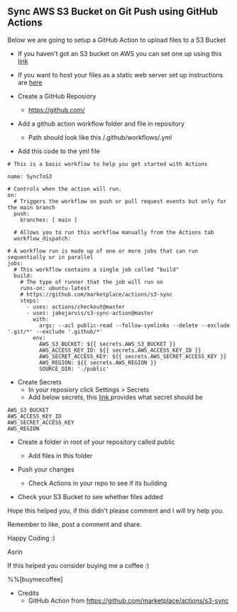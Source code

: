 ## Sync AWS S3 Bucket on Git Push using GitHub Actions

Below we are going to setup a GitHub Action to upload files to a S3 Bucket

- If you haven't got an S3 bucket on AWS you can set one up using this  [link](https://docs.aws.amazon.com/AmazonS3/latest/userguide/create-bucket-overview.html) 

- If you want to host your files as a static web server set up instructions are [here](https://docs.aws.amazon.com/AmazonS3/latest/userguide/WebsiteHosting.html) 


- Create a GitHub Reposiory
    - https://github.com/

- Add a github action workflow folder and file in repository
    - Path should look like this <repositoryName>/.github/workflows/<workflowName>.yml

- Add this code to the yml file

```
# This is a basic workflow to help you get started with Actions

name: SyncToS3

# Controls when the action will run. 
on:
  # Triggers the workflow on push or pull request events but only for the main branch
  push:
    branches: [ main ]

  # Allows you to run this workflow manually from the Actions tab
  workflow_dispatch:

# A workflow run is made up of one or more jobs that can run sequentially or in parallel
jobs:
  # This workflow contains a single job called "build"
  build:
    # The type of runner that the job will run on
    runs-on: ubuntu-latest
    # https://github.com/marketplace/actions/s3-sync 
    steps:
      - uses: actions/checkout@master
      - uses: jakejarvis/s3-sync-action@master
        with:
          args: --acl public-read --follow-symlinks --delete --exclude '.git/*' --exclude '.github/*'
        env:
          AWS_S3_BUCKET: ${{ secrets.AWS_S3_BUCKET }}
          AWS_ACCESS_KEY_ID: ${{ secrets.AWS_ACCESS_KEY_ID }}
          AWS_SECRET_ACCESS_KEY: ${{ secrets.AWS_SECRET_ACCESS_KEY }}
          AWS_REGION: ${{ secrets.AWS_REGION }}
          SOURCE_DIR: './public'
```

- Create Secrets
    - In your reposiory click Settings > Secrets
    - Add below secrets, this  [link ](https://github.com/marketplace/actions/s3-sync#configuration) provides what secret should be 

```
AWS_S3_BUCKET 
AWS_ACCESS_KEY_ID 
AWS_SECRET_ACCESS_KEY 
AWS_REGION
```

- Create a folder in root of your repository called public
    - Add files in this folder

- Push your changes
    - Check Actions in your repo to see if its building

- Check your S3 Bucket to see whether files added

Hope this helped you, if this didn't please comment and I will try help you.

Remember to like, post a comment and share.

Happy Coding :)

Asrin

If this helped you consider buying me a coffee :)

%%[buymecoffee]

- Credits 
    - GitHub Action from https://github.com/marketplace/actions/s3-sync 